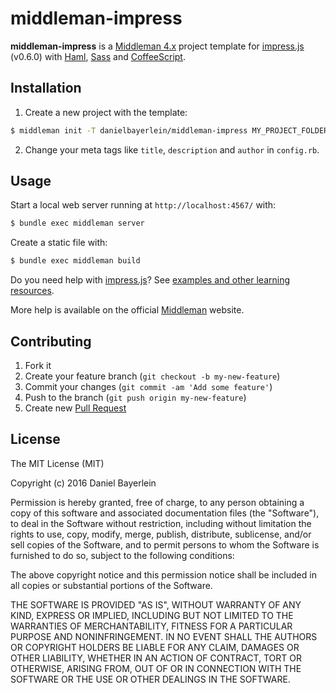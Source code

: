 # middleman-impress

**middleman-impress** is a [Middleman 4.x](http://middlemanapp.com) project
template for [impress.js](https://github.com/bartaz/impress.js) (v0.6.0) with
[Haml](http://haml.info), [Sass](http://sass-lang.com) and
[CoffeeScript](http://coffeescript.org).

## Installation

1. Create a new project with the template:

  ```bash
  $ middleman init -T danielbayerlein/middleman-impress MY_PROJECT_FOLDER
  ```

2. Change your meta tags like `title`, `description` and `author` in `config.rb`.

## Usage

Start a local web server running at `http://localhost:4567/` with:

```bash
$ bundle exec middleman server
```

Create a static file with:

```bash
$ bundle exec middleman build
```

Do you need help with [impress.js](https://github.com/bartaz/impress.js)? See
[examples and other learning resources](https://github.com/bartaz/impress.js#examples-and-other-learning-resources).

More help is available on the official [Middleman](http://middlemanapp.com)
website.

## Contributing

1. Fork it
2. Create your feature branch (`git checkout -b my-new-feature`)
3. Commit your changes (`git commit -am 'Add some feature'`)
4. Push to the branch (`git push origin my-new-feature`)
5. Create new [Pull Request](../../pull/new/master)

## License

The MIT License (MIT)

Copyright (c) 2016 Daniel Bayerlein

Permission is hereby granted, free of charge, to any person obtaining a copy
of this software and associated documentation files (the "Software"), to deal
in the Software without restriction, including without limitation the rights
to use, copy, modify, merge, publish, distribute, sublicense, and/or sell
copies of the Software, and to permit persons to whom the Software is
furnished to do so, subject to the following conditions:

The above copyright notice and this permission notice shall be included in
all copies or substantial portions of the Software.

THE SOFTWARE IS PROVIDED "AS IS", WITHOUT WARRANTY OF ANY KIND, EXPRESS OR
IMPLIED, INCLUDING BUT NOT LIMITED TO THE WARRANTIES OF MERCHANTABILITY,
FITNESS FOR A PARTICULAR PURPOSE AND NONINFRINGEMENT. IN NO EVENT SHALL THE
AUTHORS OR COPYRIGHT HOLDERS BE LIABLE FOR ANY CLAIM, DAMAGES OR OTHER
LIABILITY, WHETHER IN AN ACTION OF CONTRACT, TORT OR OTHERWISE, ARISING FROM,
OUT OF OR IN CONNECTION WITH THE SOFTWARE OR THE USE OR OTHER DEALINGS IN
THE SOFTWARE.
